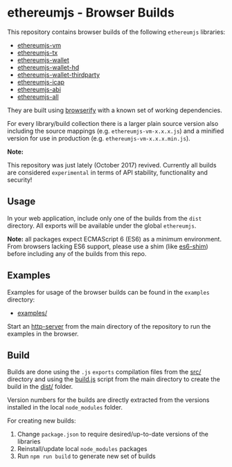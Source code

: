 # ethereumjs - Browser Builds

This repository contains browser builds of the following ``ethereumjs`` libraries:

- [ethereumjs-vm](./dist/ethereumjs-vm/)
- [ethereumjs-tx](./dist/ethereumjs-tx/)
- [ethereumjs-wallet](./dist/ethereumjs-wallet/)
- [ethereumjs-wallet-hd](./dist/ethereumjs-wallet-hd/)
- [ethereumjs-wallet-thirdparty](./dist/ethereumjs-wallet-thirdparty/)
- [ethereumjs-icap](./dist/ethereumjs-icap/)
- [ethereumjs-abi](./dist/ethereumjs-abi/)
- [ethereumjs-all](./dist/ethereumjs-all/)

They are built using [browserify](browserify.org) with a known set of working dependencies.

For every library/build collection there is a larger plain source version also including the source mappings
(e.g. ``ethereumjs-vm-x.x.x.js``) and a minified version for use in production (e.g. ``ethereumjs-vm-x.x.x.min.js``).

**Note:**

This repository was just lately (October 2017) revived. Currently all builds are considered ``experimental`` in terms of API stability, functionality and security!

## Usage

In your web application, include only one of the builds from the `dist` directory. All exports will be available under the global `ethereumjs`.

**Note:** all packages expect ECMAScript 6 (ES6) as a minimum environment. From browsers lacking ES6 support, please use a shim (like [es6-shim](https://github.com/paulmillr/es6-shim)) before including any of the builds from this repo.

## Examples

Examples for usage of the browser builds can be found in the ``examples`` directory:

- [examples/](./examples/)

Start an [http-server](https://github.com/indexzero/http-server) from the main directory of the repository to run the examples in the browser.

## Build

Builds are done using the ``.js`` ``exports`` compilation files from the [src/](./src/) directory and using the
[build.js](./build.js) script from the main directory to create the build in the [dist/](./dist/) folder.

Version numbers for the builds are directly extracted from the versions installed in the local ``node_modules`` 
folder.

For creating new builds:

1. Change `package.json` to require desired/up-to-date versions of the libraries
2. Reinstall/update local ``node_modules`` packages
3. Run `npm run build` to generate new set of builds

